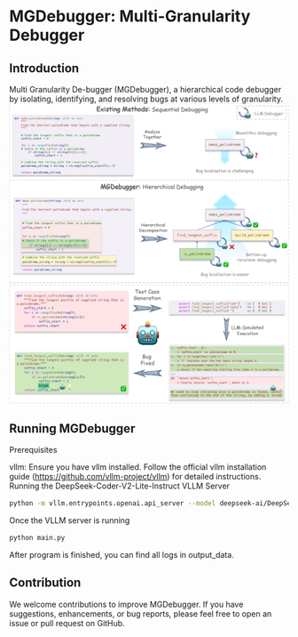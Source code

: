 # MGDebugger: Multi-Granularity Debugger

## Introduction

Multi Granularity De-bugger (MGDebugger), a hierarchical code debugger by isolating, identifying, and resolving bugs at various levels of granularity.
![1](figures/overview_v1_page.jpg)
![2](figures/subfunction_debug_page.jpg)

## Running MGDebugger

Prerequisites

vllm: Ensure you have vllm installed. Follow the official vllm installation guide (https://github.com/vllm-project/vllm) for detailed instructions.
Running the DeepSeek-Coder-V2-Lite-Instruct VLLM Server

```bash
python -m vllm.entrypoints.openai.api_server --model deepseek-ai/DeepSeek-Coder-V2-Lite-Instruct --trust-remote-code --dtype auto --api-key token-abc123s --port 18889 --max-model-len 40960
```

Once the VLLM server is running
```bash
python main.py
```

After program is finished, you can find all logs in output_data.
## Contribution

We welcome contributions to improve MGDebugger. If you have suggestions, enhancements, or bug reports, please feel free to open an issue or pull request on GitHub.